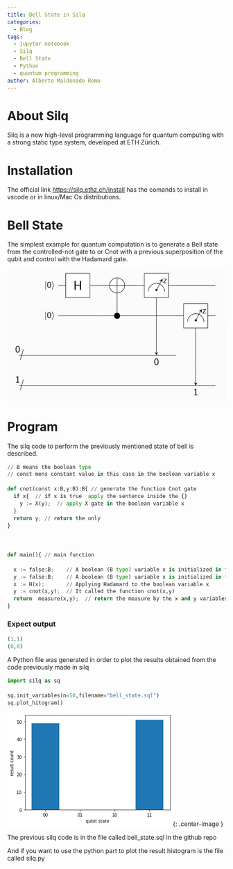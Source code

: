 ```yaml
---
title: Bell State in Silq
categories:
  - Blog
tags:
  - jupyter notebook
  - Silq
  - Bell State
  - Python
  - quantum programming
author: Alberto Maldonado Romo
---
```


# About Silq

Silq is a new high-level programming language for quantum computing with a strong static type system, developed at ETH Zürich.

# Installation
The official link https://silq.ethz.ch/install has the comands to install in vscode or in linux/Mac Os distributions.

# Bell State

The simplest example for quantum computation is to generate a Bell state from the controlled-not gate to or Cnot with a previous superposition of the qubit and control with the Hadamard gate.

![bell_state.png](/assets/quantum_programs/bell_state/silq/Images/bell_state.png)

# Program

The silq code to perform the previously mentioned state of bell is described.

```python
// B means the boolean type 
// const mens constant value in this case in the boolean variable x

def cnot(const x:B,y:B):B{ // generate the function Cnot gate
  if x{  // if x is true  apply the sentence inside the {} 
    y := X(y);  // apply X gate in the boolean variable x
  }
  return y; // return the only 
}



def main(){ // main function

  x := false:B;    // A boolean (B type) variable x is initialized in false or zero state (|0>)
  y := false:B;    // A boolean (B type) variable x is initialized in false or zero state (|0>)
  x := H(x);       // Applying Hadamard to the boolean variable x
  y := cnot(x,y);  // It called the function cnot(x,y)
  return  measure(x,y);  // return the measure by the x and y variables or qubits.
}

```

### Expect output

```python
(1,1)
(0,0)
```

A Python file was generated in order to plot the results obtained from the code previously made in silq

```python
import silq as sq

sq.init_variables(n=50,filename="bell_state.sql")
sq.plot_hitogram()

```

![png](/assets/quantum_programs/bell_state/cirq/Bell_state_cirq_files/Bell_state_cirq/Bell_state_cirq_5_0.png){: .center-image }

The previous silq code is in the file called bell_state.sql in the github repo

And if you want to use the python part to plot the result histogram is the file called silq.py
